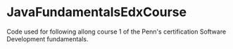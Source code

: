 # JavaFundamentalsEdxCourse

Code used for following allong course 1 of the Penn's certification Software Development fundamentals.
